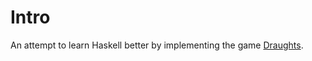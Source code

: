 # Intro

An attempt to learn Haskell better by implementing the game [Draughts](http://en.wikipedia.org/wiki/Draughts).


